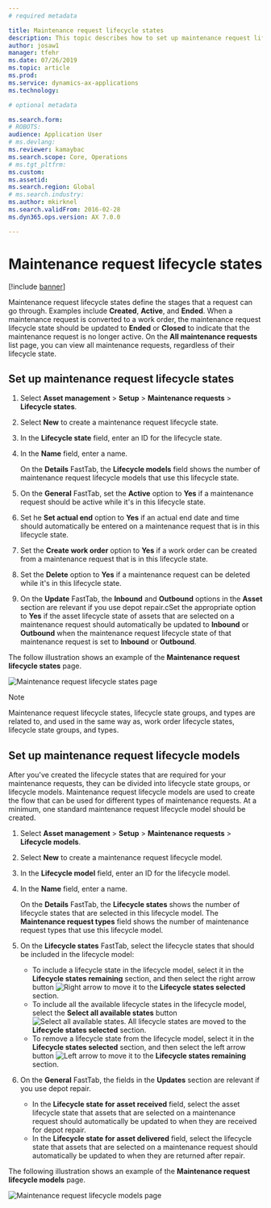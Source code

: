```yaml
---
# required metadata

title: Maintenance request lifecycle states
description: This topic describes how to set up maintenance request lifecycle states in Asset Management.
author: josaw1
manager: tfehr
ms.date: 07/26/2019
ms.topic: article
ms.prod: 
ms.service: dynamics-ax-applications
ms.technology: 

# optional metadata

ms.search.form: 
# ROBOTS: 
audience: Application User
# ms.devlang: 
ms.reviewer: kamaybac
ms.search.scope: Core, Operations
# ms.tgt_pltfrm: 
ms.custom: 
ms.assetid: 
ms.search.region: Global
# ms.search.industry: 
ms.author: mkirknel
ms.search.validFrom: 2016-02-28
ms.dyn365.ops.version: AX 7.0.0

---
```


# Maintenance request lifecycle states

[!include [banner](../../includes/banner.md)]

 


Maintenance request lifecycle states define the stages that a request can go through. Examples include **Created**, **Active**, and **Ended**. When a maintenance request is converted to a work order, the maintenance request lifecycle state should be updated to **Ended** or **Closed** to indicate that the maintenance request is no longer active. On the **All maintenance requests** list page, you can view all maintenance requests, regardless of their lifecycle state.

## Set up maintenance request lifecycle states

1. Select **Asset management** \> **Setup** \> **Maintenance requests** \> **Lifecycle states**.
2. Select **New** to create a maintenance request lifecycle state.
3. In the **Lifecycle state** field, enter an ID for the lifecycle state.
4. In the **Name** field, enter a name.

    On the **Details** FastTab, the **Lifecycle models** field shows the number of maintenance request lifecycle models that use this lifecycle state.

5. On the **General** FastTab, set the **Active** option to **Yes** if a maintenance request should be active while it's in this lifecycle state.
6. Set he **Set actual end** option to **Yes** if an actual end date and time should automatically be entered on a maintenance request that is in this lifecycle state.
7. Set the **Create work order** option to **Yes** if a work order can be created from a maintenance request that is in this lifecycle state.
8. Set the **Delete** option to **Yes** if a maintenance request can be deleted while it's in this lifecycle state.
9. On the **Update** FastTab, the **Inbound** and **Outbound** options in the **Asset** section are relevant if you use depot repair.cSet the appropriate option to **Yes** if the asset lifecycle state of assets that are selected on a maintenance request should automatically be updated to **Inbound** or **Outbound** when the maintenance request lifecycle state of that maintenance request is set to **Inbound** or **Outbound**.

The follow illustration shows an example of the **Maintenance request lifecycle states** page.

![Maintenance request lifecycle states page](media/02-setup-for-requests.png)

> [!NOTE]
> Maintenance request lifecycle states, lifecycle state groups, and types are related to, and used in the same way as, work order lifecycle states, lifecycle state groups, and types. 

## Set up maintenance request lifecycle models

After you've created the lifecycle states that are required for your maintenance requests, they can be divided into lifecycle state groups, or lifecycle models. Maintenance request lifecycle models are used to create the flow that can be used for different types of maintenance requests. At a minimum, one standard maintenance request lifecycle model should be created.

1. Select **Asset management** \> **Setup** \> **Maintenance requests** \> **Lifecycle models**.
2. Select **New** to create a maintenance request lifecycle model.
3. In the **Lifecycle model** field, enter an ID for the lifecycle model.
4. In the **Name** field, enter a name.

    On the **Details** FastTab, the **Lifecycle states** shows the number of lifecycle states that are selected in this lifecycle model. The **Maintenance request types** field shows the number of maintenance request types that use this lifecycle model.

5. On the **Lifecycle states** FastTab, select the lifecycle states that should be included in the lifecycle model:

    - To include a lifecycle state in the lifecycle model, select it in the **Lifecycle states remaining** section, and then select the right arrow button ![Right arrow](media/03-setup-for-requests.png) to move it to the **Lifecycle states selected** section.
    - To include all the available lifecycle states in the lifecycle model, select the **Select all available states** button ![Select all available states](media/04-setup-for-requests.png). All lifecycle states are moved to the **Lifecycle states selected** section.
    - To remove a lifecycle state from the lifecycle model, select it in the **Lifecycle states selected** section, and then select the left arrow button ![Left arrow](media/05-setup-for-requests.png) to move it to the **Lifecycle states remaining** section.

6. On the **General** FastTab, the fields in the **Updates** section are relevant if you use depot repair.

    - In the **Lifecycle state for asset received** field, select the asset lifecycle state that assets that are selected on a maintenance request should automatically be updated to when they are received for depot repair.
    - In the **Lifecycle state for asset delivered** field, select the lifecycle state that assets that are selected on a maintenance request should automatically be updated to when they are returned after repair.

The following illustration shows an example of the **Maintenance request lifecycle models** page.

![Maintenance request lifecycle models page](media/06-setup-for-requests.png)
